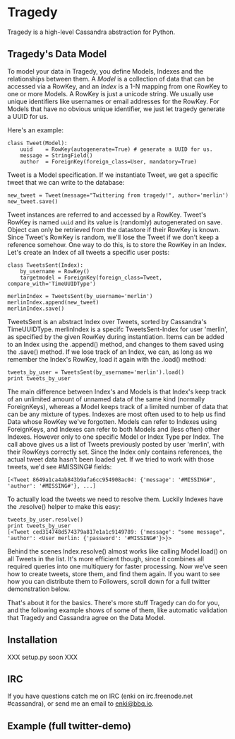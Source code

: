 # Tragedy

Tragedy is a high-level Cassandra abstraction for Python.

## Tragedy's Data Model

To model your data in Tragedy, you define Models, Indexes and the relationships between them. A *Model* is a collection of data that can be accessed via a RowKey, and an *Index* is a 1-N mapping from one RowKey to one or more Models. A RowKey is just a unicode string. We usually use unique identifiers like usernames or email addresses for the RowKey. For Models that have no obvious unique identifier, we just let tragedy generate a UUID for us.

Here's an example:

	class Tweet(Model):
    	uuid    = RowKey(autogenerate=True) # generate a UUID for us.
    	message = StringField()    
    	author  = ForeignKey(foreign_class=User, mandatory=True)

Tweet is a Model specification. If we instantiate Tweet, we get a specific tweet that we can write to the database:

    new_tweet = Tweet(message="Twittering from tragedy!", author='merlin')
	new_tweet.save()

Tweet instances are referred to and accessed by a RowKey. Tweet's RowKey is named `uuid` and its value is (randomly) autogenerated on save. Object can only be retrieved from the datastore if their RowKey is known. Since Tweet's RowKey is random, we'll lose the Tweet if we don't keep a reference somehow. One way to do this, is to store the RowKey in an Index. Let's create an Index of all tweets a specific user posts:

	class TweetsSent(Index):
    	by_username = RowKey()
    	targetmodel = ForeignKey(foreign_class=Tweet, compare_with='TimeUUIDType')

	merlinIndex = TweetsSent(by_username='merlin')
	merlinIndex.append(new_tweet)
	merlinIndex.save()

TweetsSent is an abstract Index over Tweets, sorted by Cassandra's TimeUUIDType. merlinIndex is a specifc TweetsSent-Index for user 'merlin', as specified by the given RowKey during instantiation. Items can be added to an Index using the .append() method, and changes to them saved using the .save() method. If we lose track of an Index, we can, as long as we remember the Index's RowKey, load it again with the .load() method:

    tweets_by_user = TweetsSent(by_username='merlin').load()
	print tweets_by_user

The main difference between Index's and Models is that Index's keep track of an unlimited amount of unnamed data of the same kind (normally ForeignKeys), whereas a Model keeps track of a limited number of data that can be any mixture of types. Indexes are most often used to to help us find Data whose RowKey we've forgotten. Models can refer to Indexes using ForeignKeys, and Indexes can refer to both Models and (less often)  other Indexes. However only to one specific Model or Index Type per Index. The call above gives us a list of Tweets previously posted by user 'merlin', with their RowKeys correctly set. Since the Index only contains references, the actual tweet data hasn't been loaded yet. If we tried to work with those tweets, we'd see #MISSING# fields:

    [<Tweet 8649a1ca4ab843b9afa6cc954908ac04: {'message': '#MISSING#', 'author': '#MISSING#'}, ...]

To actually load the tweets we need to resolve them. Luckily Indexes have the .resolve() helper to make this easy:

	tweets_by_user.resolve()
	print tweets_by_user
	[<Tweet ced314748d574379a817e1a1c9149789: {'message': "some message", 'author': <User merlin: {'password': '#MISSING#'}>}>

Behind the scenes Index.resolve() almost works like calling Model.load() on all Tweets in the list. It's more efficient though, since it combines all required queries into one multiquery for faster processing. Now we've seen how to create tweets, store them, and find them again. If you want to see how you can distribute them to Followers, scroll down for a full twitter demonstration below.

That's about it for the basics. There's more stuff Tragedy can do for you, and the following example shows of some of them, like automatic validation that Tragedy and Cassandra agree on the Data Model.

## Installation
  XXX setup.py soon XXX

## IRC
If you have questions catch me on IRC (enki on irc.freenode.net #cassandra), or send me an email to enki@bbq.io.

## Example (full twitter-demo)

